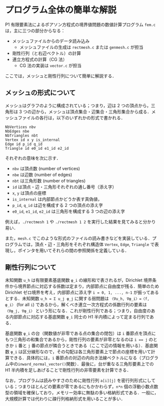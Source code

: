 # プログラム全体の簡単な解説

P1 有限要素法によるポアソン方程式の境界値問題の数値計算プログラム `fem.c` は，主に三つの部分からなる：

 * メッシュファイルからのデータ読み込み
   * メッシュファイルの生成は `rectmesh.c` または `genmesh.c` が担当
 * 剛性行列（と右辺ベクトル）の計算
 * 連立方程式の計算（CG 法）
   * CG 法の実装は `vector.c` が担当

ここでは，メッシュと剛性行列について簡単に解説する．

## メッシュの形式について

メッシュはグラフのように構成されている；つまり，辺は 2 つの頂点から，三角形は 3 つの辺から，メッシュは頂点集合・辺集合・三角形集合から成る．メッシュファイルの各行は，以下のいずれかの形式で書かれる．

```
NbVertices nbv
NbEdges nbe
NbTriangles nbt
Vertex id x y is_internal
Edge id p_id q_id
Triangle id e0_id e1_id e2_id
```

それぞれの意味を次に示す．

  * `nbv` は頂点数 (number of vertices)
  * `nbe` は辺数 (number of edges)
  * `nbt` は三角形数 (number of triangles)
  * `id` は頂点・辺・三角形それぞれの通し番号（添え字）
  * `x`, `y` は頂点の座標
  * `is_internal` は内部節点かどうか表す真偽値，
  * `p_id`, `q_id` は辺を構成する 2 つの頂点の添え字
  * `e0_id`, `e1_id`, `e2_id` は三角形を構成する 3 つの辺の添え字

例えば，`./rectmesh 1` や `./rectmesh 1 2` を実行した結果を見てみると分かり易い．

また，`mesh.c` でこのような形式のファイルの読み書きなどを実装している．プログラムでは，頂点・辺・三角形をそれぞれ構造体 `Vertex`, `Edge`, `Triangle` で表現し，ポインタを用いてそれらの間の参照関係を定義している．

## 剛性行列について

未知関数 `u_h` は有限要素基底関数 `φ_i` の線形和で表されるが，Dirichlet 境界条件から境界節点に対応する係数は定まり，内部節点に自由度が残る．簡単のため Dirichlet ゼロ境界を考え，内部節点に添え字 `i = 0, 1, ..., n-1` が振ってあるとする．未知関数 `u_h = Σ u_j φ_j` に関する弱問題は `〈∇u_h, ∇φ_i〉=〈f, φ_i〉` (for all `i`) であるから，解くべき連立一次方程式の係数行列の要素は `〈∇φ_j, ∇φ_i〉` という形になる．これが剛性行列である；つまり，自由度のある内部節点に対応する基底関数 `φ_i` 同士の H1 半内積によって定まる行列である．

基底関数 `φ_i` の台（関数値が非零である点の集合の閉包）は `i` 番節点を頂点にもつ三角形の和集合であるから，剛性行列の要素が非零となるのは `i == j` のときか `i` 番と `j` 番の節点が隣合うときである（ここで辺の情報を用いる）．基底関数 `φ_i` は区分線形なので，その勾配は各三角形要素上で節点の座標を用いて計算できる．具体的には，`i` 番節点の対辺の内向き法線ベクトルになる（プログラム中の`inward_normal_vector()`関数）．最後に，台が重なる三角形要素上での H1 半内積を足しあげることで剛性行列の非零要素を計算できる．

なお，プログラムは読みやすさのために剛性行列 `a[i][j]` を密行列形式にしている；つまりほとんどの要素が零であるにもかかわらず，`n*n` 個の浮動小数点数型の領域を確保しており，メモリー効率に無駄の多い格納形式である．一般に，大規模計算では代わりに疎行列格納形式を用いることが多い．
